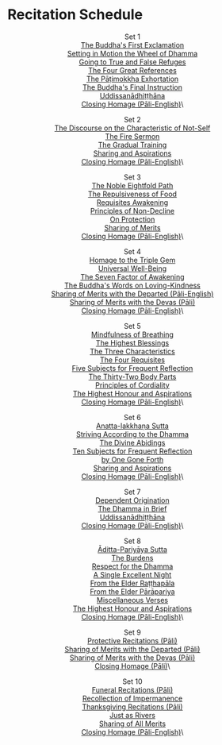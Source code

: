 # Recitation Schedule<a id="schedule"></a>

<center>

Set 1\
[The Buddha's First Exclamation](#buddhas-first-exclamation)\
[Setting in Motion the Wheel of Dhamma](#wheel-of-dhamma-abridged)\
[Going to True and False Refuges](#true-false-refuges)\
[The Four Great References](#four-great-references)\
[The Pāṭimokkha Exhortation](#patimokkha-exhortation)\
[The Buddha's Final Instruction](#buddhas-final-instruction)\
[Uddissanādhiṭṭhāna](#uddissanadhitthana)\
[Closing Homage (Pāli-English)](#closing-homage)\

Set 2\
[The Discourse on the Characteristic of
Not-Self](#characteristic-of-not-self)\
[The Fire Sermon](#fire-sermon)\
[The Gradual Training](#gradual-training)\
[Sharing and Aspirations](#sharing-aspirations)\
[Closing Homage (Pāli-English)](#closing-homage)\

Set 3\
[The Noble Eightfold Path](#noble-eightfold-path)\
[The Repulsiveness of Food](#repulsiveness-of-food)\
[Requisites Awakening](#requisites-for-awakening)\
[Principles of Non-Decline](#principles-of-non-decline)\
[On Protection](#protection)\
[Sharing of Merits](#sharing-all-merits)\
[Closing Homage (Pāli-English)](#closing-homage)\

Set 4\
[Homage to the Triple Gem](#dedication-of-offerings)\
[Universal Well-Being](#universal-well-being)\
[The Seven Factor of Awakening](#seven-factors-of-awakening)\
[The Buddha's Words on Loving-Kindness](#words-on-loving-kindness)\
[Sharing of Merits with the Departed
(Pāli-English)](#sharing-merits-departed)\
[Sharing of Merits with the Devas (Pāli)](#sharing-merits-devas)\
[Closing Homage (Pāli-English)](#closing-homage)\

Set 5\
[Mindfulness of Breathing](#mindfulness-of-breathing)\
[The Highest Blessings](#highest-blessings)\
[The Three Characteristics](#three-characteristics)\
[The Four Requisites](#four-requisites)\
[Five Subjects for Frequent Reflection](#five-reflections)\
[The Thirty-Two Body Parts](#32-parts)\
[Principles of Cordiality](#principles-of-cordiality)\
[The Highest Honour and Aspirations](#highest-honour-aspirations)\
[Closing Homage (Pāli-English)](#closing-homage)\

Set 6\
[Anatta-lakkhaṇa Sutta](#anatta-lakkhana)\
[Striving According to the Dhamma](#striving-according-to-dhamma)\
[The Divine Abidings](#divine-abidings)\
[Ten Subjects for Frequent Reflection\
by One Gone Forth](#ten-reflections)\
[Sharing and Aspirations](#sharing-aspirations)\
[Closing Homage (Pāli-English)](#closing-homage)\

Set 7\
[Dependent Origination](#dependent-origination)\
[The Dhamma in Brief](#dhamma-in-brief)\
[Uddissanādhiṭṭhāna](#uddissanadhitthana)\
[Closing Homage (Pāli-English)](#closing-homage)\

Set 8\
[Āditta-Pariyāya Sutta](#aditta-pariyaya)\
[The Burdens](#burdens)\
[Respect for the Dhamma](#respect-for-the-dhamma)\
[A Single Excellent Night](#single-excellent-night)\
[From the Elder Raṭṭhapāla](#ratthapala)\
[From the Elder Pārāpariya](#parapariya)\
[Miscellaneous Verses](#misc-verses)\
[The Highest Honour and Aspirations](#highest-honour-aspirations)\
[Closing Homage (Pāli-English)](#closing-homage)\

Set 9\
[Protective Recitations (Pāli)](#deva-aradhana)\
[Sharing of Merits with the Departed (Pāli)](#sharing-merits-departed)\
[Sharing of Merits with the Devas (Pāli)](#sharing-merits-devas)\
[Closing Homage (Pāli)](#closing-homage)\

Set 10\
[Funeral Recitations (Pāli)](#pubba-bhaga-nama-kara-patho-funeral)\
[Recollection of Impermanence](#recollection-of-impermanence)\
[Thanksgiving Recitations (Pāli)](#yatha-vari-vaha-pura)\
[Just as Rivers](#just-as-rivers)\
[Sharing of All Merits](#sharing-all-merits)\
[Closing Homage (Pāli-English)](#closing-homage)\

</center>
